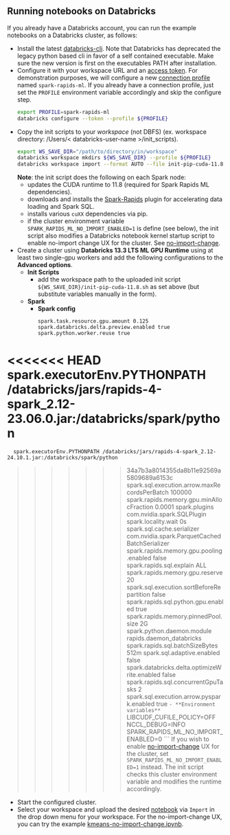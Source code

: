 ## Running notebooks on Databricks

If you already have a Databricks account, you can run the example notebooks on a Databricks cluster, as follows:
- Install the latest [databricks-cli](https://docs.databricks.com/dev-tools/cli/index.html).  Note that Databricks has deprecated the legacy python based cli in favor of a self contained executable. Make sure the new version is first on the executables PATH after installation.
- Configure it with your workspace URL and an [access token](https://docs.databricks.com/dev-tools/api/latest/authentication.html).  For demonstration purposes, we will configure a new [connection profile](https://docs.databricks.com/dev-tools/cli/index.html#connection-profiles) named `spark-rapids-ml`.  If you already have a connection profile, just set the `PROFILE` environment variable accordingly and skip the configure step.
  ```bash
  export PROFILE=spark-rapids-ml
  databricks configure --token --profile ${PROFILE}
  ```
- Copy the init scripts to your *workspace* (not DBFS) (ex. workspace directory: /Users/< databricks-user-name >/init_scripts).
  ```bash
  export WS_SAVE_DIR="/path/to/directory/in/workspace"
  databricks workspace mkdirs ${WS_SAVE_DIR} --profile ${PROFILE}
  databricks workspace import --format AUTO --file init-pip-cuda-11.8.sh ${WS_SAVE_DIR}/init-pip-cuda-11.8.sh --profile ${PROFILE}
  ```
  **Note**: the init script does the following on each Spark node:
  - updates the CUDA runtime to 11.8 (required for Spark Rapids ML dependencies).
  - downloads and installs the [Spark-Rapids](https://github.com/NVIDIA/spark-rapids) plugin for accelerating data loading and Spark SQL.
  - installs various `cuXX` dependencies via pip.
  - if the cluster environment variable `SPARK_RAPIDS_ML_NO_IMPORT_ENABLED=1` is define (see below), the init script also modifies a Databricks notebook kernel startup script to enable no-import change UX for the cluster.  See [no-import-change](../README.md#no-import-change).
- Create a cluster using **Databricks 13.3 LTS ML GPU Runtime** using at least two single-gpu workers and add the following configurations to the **Advanced options**.
  - **Init Scripts**
    - add the workspace path to the uploaded init script `${WS_SAVE_DIR}/init-pip-cuda-11.8.sh` as set above (but substitute variables manually in the form).
  - **Spark**
    - **Spark config**
      ```
      spark.task.resource.gpu.amount 0.125
      spark.databricks.delta.preview.enabled true
      spark.python.worker.reuse true
<<<<<<< HEAD
      spark.executorEnv.PYTHONPATH /databricks/jars/rapids-4-spark_2.12-23.06.0.jar:/databricks/spark/python
=======
      spark.executorEnv.PYTHONPATH /databricks/jars/rapids-4-spark_2.12-24.10.1.jar:/databricks/spark/python
>>>>>>> 34a7b3a8014355da8b11e92569a5809689a6153c
      spark.sql.execution.arrow.maxRecordsPerBatch 100000
      spark.rapids.memory.gpu.minAllocFraction 0.0001
      spark.plugins com.nvidia.spark.SQLPlugin
      spark.locality.wait 0s
      spark.sql.cache.serializer com.nvidia.spark.ParquetCachedBatchSerializer
      spark.rapids.memory.gpu.pooling.enabled false
      spark.rapids.sql.explain ALL
      spark.rapids.memory.gpu.reserve 20
      spark.sql.execution.sortBeforeRepartition false
      spark.rapids.sql.python.gpu.enabled true
      spark.rapids.memory.pinnedPool.size 2G
      spark.python.daemon.module rapids.daemon_databricks
      spark.rapids.sql.batchSizeBytes 512m
      spark.sql.adaptive.enabled false
      spark.databricks.delta.optimizeWrite.enabled false
      spark.rapids.sql.concurrentGpuTasks 2
      spark.sql.execution.arrow.pyspark.enabled true
      ```
    - **Environment variables**
      ```
      LIBCUDF_CUFILE_POLICY=OFF
      NCCL_DEBUG=INFO
      SPARK_RAPIDS_ML_NO_IMPORT_ENABLED=0
      ```
      If you wish to enable [no-import-change](../README.md#no-import-change) UX for the cluster, set `SPARK_RAPIDS_ML_NO_IMPORT_ENABLED=1` instead.  The init script checks this cluster environment variable and modifies the runtime accordingly.
- Start the configured cluster.
- Select your workspace and upload the desired [notebook](../) via `Import` in the drop down menu for your workspace.  For the no-import-change UX, you can try the example [kmeans-no-import-change.ipynb](../kmeans-no-import-change.ipynb).
